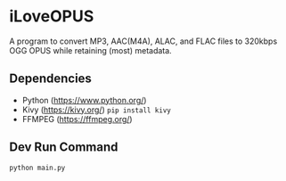 # iLoveOPUS
A program to convert MP3, AAC(M4A), ALAC, and FLAC files to 320kbps OGG OPUS while retaining (most) metadata.

## Dependencies
- Python (https://www.python.org/)
- Kivy (https://kivy.org/) ```pip install kivy```
- FFMPEG (https://ffmpeg.org/)

## Dev Run Command
```python main.py```